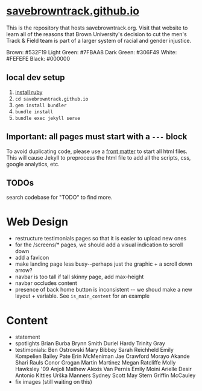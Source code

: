 # [savebrowntrack.github.io](https://savebrowntrack.github.io)

This is the repository that hosts savebrowntrack.org. Visit that website to learn all of the reasons that Brown University's decision to cut the men's Track & Field team is part of a larger system of racial and gender injustice.

Brown: #532F19
Light Green: #7FBAA8
Dark Green: #306F49
White: #FEFEFE
Black: #000000

## local dev setup
1. [install ruby](https://jekyllrb.com/docs/installation/)
2. `cd savebrowntrack.github.io`
3. `gem install bundler`
4. `bundle install`
5. `bundle exec jekyll serve`

## Important: all pages must start with a `---` block
To avoid duplicating code, please use a [front matter](https://jekyllrb.com/docs/front-matter/)
to start all html files. This will cause Jekyll to preprocess the html file to
add all the scripts, css, google analytics, etc.

## TODOs
search codebase for "TODO" to find more.

# Web Design
- restructure testimonials pages so that it is easier to upload new ones
- for the /screens/* pages, we should add a visual indication to scroll down
- add a favicon
- make landing page less busy--perhaps just the graphic + a scroll down arrow?
- navbar is too tall if tall skinny page, add max-height
- navbar occludes content
- presence of back home button is inconsistent -- we shoud make a new layout + variable. See `is_main_content` for an example

# Content
- statement
- spotlights
Brian Burba
Brynn Smith
Duriel Hardy
Trinity Gray
- testimonials:
Ben Ostrowski
Mary Bibbey
Sarah Reichheld
Emily Kompelien
Bailey Pate
Erin McMeniman
Jae Crawford
Morayo Akande
Shari Rauls
Conor Grogan
Martin Martinez
Megan Ratcliffe
Molly Hawksley '09
Anjoli Mathew
Alexis Van Pernis
Emily Moini
Arielle Desir
Antonio Kittles
Urška Manners
Sydney Scott
May Stern
Griffin McCauley
- fix images (still waiting on this)
